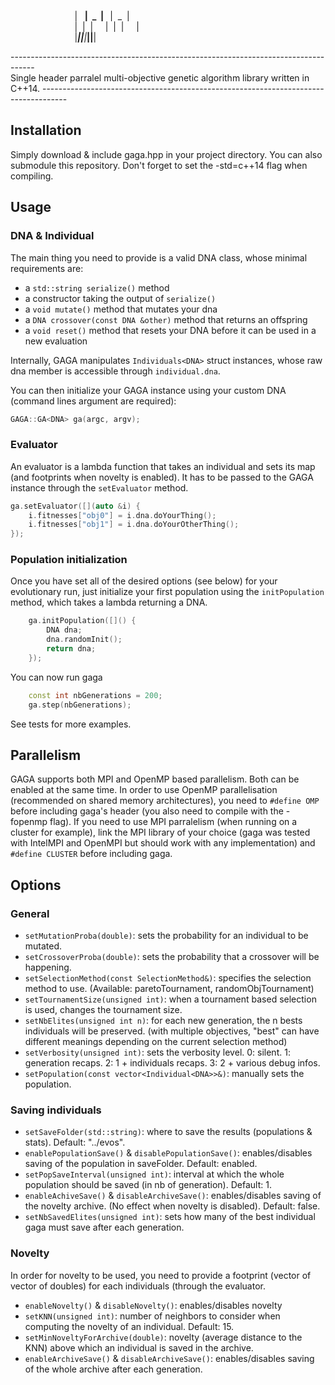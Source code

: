 &nbsp;&nbsp;&nbsp;&nbsp;&nbsp;&nbsp;&nbsp;&nbsp;&nbsp;&nbsp;&nbsp;&nbsp;&nbsp;&nbsp;&nbsp;&nbsp;&nbsp;&nbsp;&nbsp;&nbsp;&nbsp;&nbsp;&nbsp;&nbsp;&nbsp;&nbsp;&nbsp;_____&nbsp;_____&nbsp;_____&nbsp;_____&nbsp;&nbsp;&nbsp;  
&nbsp;&nbsp;&nbsp;&nbsp;&nbsp;&nbsp;&nbsp;&nbsp;&nbsp;&nbsp;&nbsp;&nbsp;&nbsp;&nbsp;&nbsp;&nbsp;&nbsp;&nbsp;&nbsp;&nbsp;&nbsp;&nbsp;&nbsp;&nbsp;&nbsp;&nbsp;|&nbsp;&nbsp;&nbsp;__|&nbsp;&nbsp;_&nbsp;&nbsp;|&nbsp;&nbsp;&nbsp;__|&nbsp;&nbsp;_&nbsp;&nbsp;|&nbsp;&nbsp;&nbsp;  
&nbsp;&nbsp;&nbsp;&nbsp;&nbsp;&nbsp;&nbsp;&nbsp;&nbsp;&nbsp;&nbsp;&nbsp;&nbsp;&nbsp;&nbsp;&nbsp;&nbsp;&nbsp;&nbsp;&nbsp;&nbsp;&nbsp;&nbsp;&nbsp;&nbsp;&nbsp;|&nbsp;&nbsp;|&nbsp;&nbsp;|&nbsp;&nbsp;&nbsp;&nbsp;&nbsp;|&nbsp;&nbsp;|&nbsp;&nbsp;|&nbsp;&nbsp;&nbsp;&nbsp;&nbsp;|&nbsp;&nbsp;&nbsp;&nbsp;  
&nbsp;&nbsp;&nbsp;&nbsp;&nbsp;&nbsp;&nbsp;&nbsp;&nbsp;&nbsp;&nbsp;&nbsp;&nbsp;&nbsp;&nbsp;&nbsp;&nbsp;&nbsp;&nbsp;&nbsp;&nbsp;&nbsp;&nbsp;&nbsp;&nbsp;&nbsp;|_____|__|__|_____|__|__|&nbsp;&nbsp;&nbsp;  

\------------------------------------------------------------------------------------  
 Single header parralel multi-objective genetic algorithm library written in C++14.
\------------------------------------------------------------------------------------  

## Installation
Simply download & include gaga.hpp in your project directory. You can also submodule this repository. Don't forget to set the -std=c++14 flag when compiling.

## Usage
### DNA & Individual
The main thing you need to provide is a valid DNA class, whose minimal requirements are:
 - a `std::string serialize()` method
 - a constructor taking the output of `serialize()`
 - a `void mutate()` method that mutates your dna
 - a `DNA crossover(const DNA &other)` method that returns an offspring
 - a `void reset()` method that resets your DNA before it can be used in a new evaluation

Internally, GAGA manipulates `Individuals<DNA>` struct instances, whose raw dna member is accessible through `individual.dna`.

You can then initialize your GAGA instance using your custom DNA (command lines argument are required):
```c++
GAGA::GA<DNA> ga(argc, argv);
```

### Evaluator
An evaluator is a lambda function that takes an individual and sets its map (and footprints when novelty is enabled). It has to be passed to the GAGA instance through the `setEvaluator` method.
```c++
ga.setEvaluator([](auto &i) { 
	i.fitnesses["obj0"] = i.dna.doYourThing(); 
	i.fitnesses["obj1"] = i.dna.doYourOtherThing(); 
});
```
### Population initialization
Once you have set all of the desired options (see below) for your evolutionary run, just initialize your first population using the `initPopulation` method, which takes a lambda returning a DNA.

```c++
	ga.initPopulation([]() { 
		DNA dna;
		dna.randomInit();
		return dna; 
	});
```

You can now run gaga
```c++
	const int nbGenerations = 200;
	ga.step(nbGenerations);
```
See tests for more examples.

## Parallelism
GAGA supports both MPI and OpenMP based parallelism. Both can be enabled at the same time. In order to use OpenMP parallelisation (recommended on shared memory architectures), you need to `#define OMP` before including gaga's header (you also need to compile with the -fopenmp flag).
If you need to use MPI parralelism (when running on a cluster for example), link the MPI library of your choice (gaga was tested with IntelMPI and OpenMPI but should work with any implementation) and `#define CLUSTER` before including gaga.

## Options
### General
 - `setMutationProba(double)`: sets the probability for an individual to be mutated.
 - `setCrossoverProba(double)`: sets the probability that a crossover will be happening.
 - `setSelectionMethod(const SelectionMethod&)`: specifies the selection method to use. (Available: paretoTournament, randomObjTournament)
 - `setTournamentSize(unsigned int)`: when a tournament based selection is used, changes the tournament size.
 - `setNbElites(unsigned int n)`: for each new generation, the n bests individuals will be preserved. (with multiple objectives, "best" can have different meanings depending on the current selection method) 
 - `setVerbosity(unsigned int)`: sets the verbosity level. 0: silent. 1: generation recaps. 2: 1 + individuals recaps. 3: 2 + various debug infos.
 - `setPopulation(const vector<Individual<DNA>>&)`: manually sets the population.

### Saving individuals
 - `setSaveFolder(std::string)`: where to save the results (populations & stats). Default: "../evos".
 - `enablePopulationSave()` & `disablePopulationSave()`: enables/disables saving of the population in saveFolder. Default: enabled.
 - `setPopSaveInterval(unsigned int)`: interval at which the whole population should be saved (in nb of generation). Default: 1.
 - `enableAchiveSave()` & `disableArchiveSave()`: enables/disables saving of the novelty archive. (No effect when novelty is disabled). Default: false.
 - `setNbSavedElites(unsigned int)`: sets how many of the best individual gaga must save after each generation.

### Novelty
In order for novelty to be used, you need to provide a footprint (vector of vector of doubles) for each individuals (through the evaluator.
 - `enableNovelty()` & `disableNovelty()`: enables/disables novelty
 - `setKNN(unsigned int)`: number of neighbors to consider when computing the novelty of an individual. Default: 15.
 - `setMinNoveltyForArchive(double)`: novelty (average distance to the KNN) above which an individual is saved in the archive.
 - `enableArchiveSave()` & `disableArchiveSave()`: enables/disables saving of the whole archive after each generation.
